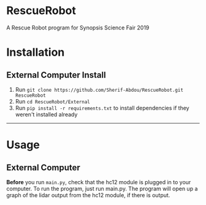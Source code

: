 # RescueRobot
A Rescue Robot program for Synopsis Science Fair 2019

# Installation
## External Computer Install
1. Run `git clone https://github.com/Sherif-Abdou/RescueRobot.git RescueRobot`
2. Run `cd RescueRobot/External`
3. Run `pip install -r requirements.txt` to install dependencies if they weren't installed already
---
# Usage
## External Computer

**Before** you run `main.py`, check that the hc12 module is plugged in to your computer. To run the program, just run main.py. The program will open up a graph of the lidar output from the hc12 module, if there is output.
